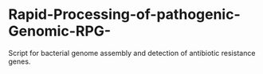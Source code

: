 # Rapid-Processing-of-pathogenic-Genomic-RPG-
Script for bacterial genome assembly and detection of antibiotic resistance genes.
